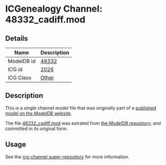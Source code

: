 # ICGenealogy Channel: 48332\_cadiff.mod

## Details

Name | Description
---- | -----------
ModelDB id | [48332](http://senselab.med.yale.edu/ModelDB/ShowModel.cshtml?model=48332)
ICG id | [2026](http://icg.neurotheory.ox.ac.uk/channels/other/2026)
ICG Class | [Other](http://icg.neurotheory.ox.ac.uk/channels/other)

## Description

This is a single channel model file that was originally part of a [published model on the ModelDB website](http://senselab.med.yale.edu/mModelDB/ShowModel.cshtml?model=48332).

The file [48332\_cadiff.mod](48332_cadiff.mod) was extrated from [the ModelDB repository](http://senselab.med.yale.edu/ModelDB/ShowModel.cshtml?model=48332), and committed in its original form.

## Usage

See the [icg-channel super-repository](https://github.com/icgenealogy/icg-channels) for more information.